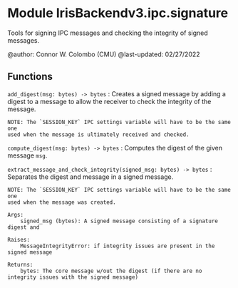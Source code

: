 Module IrisBackendv3.ipc.signature
==================================
Tools for signing IPC messages and checking the integrity of signed messages.

@author: Connor W. Colombo (CMU)
@last-updated: 02/27/2022

Functions
---------

    
`add_digest(msg: bytes) ‑> bytes`
:   Creates a signed message by adding a digest to a message to allow the 
    receiver to check the integrity of the message.
    
    NOTE: The `SESSION_KEY` IPC settings variable will have to be the same one 
    used when the message is ultimately received and checked.

    
`compute_digest(msg: bytes) ‑> bytes`
:   Computes the digest of the given message `msg`.

    
`extract_message_and_check_integrity(signed_msg: bytes) ‑> bytes`
:   Separates the digest and message in a signed message.
    
    NOTE: The `SESSION_KEY` IPC settings variable will have to be the same one 
    used when the message was created.
    
    Args:
        signed_msg (bytes): A signed message consisting of a signature digest and 
    
    Raises:
        MessageIntegrityError: if integrity issues are present in the signed message
    
    Returns:
        bytes: The core message w/out the digest (if there are no integrity issues with the signed message)